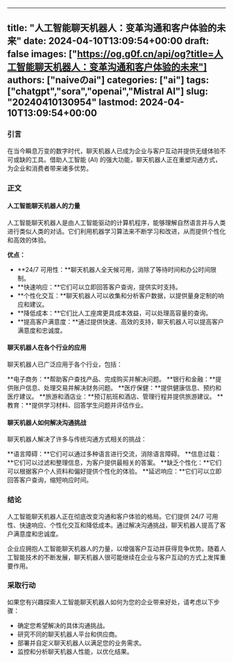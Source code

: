 
---
title: "人工智能聊天机器人：变革沟通和客户体验的未来"
date: 2024-04-10T13:09:54+00:00
draft: false
images: ["https://og.g0f.cn/api/og?title=人工智能聊天机器人：变革沟通和客户体验的未来"]
authors: ["naiveのai"]
categories: ["ai"]
tags: ["chatgpt","sora","openai","Mistral AI"]
slug: "20240410130954"
lastmod: 2024-04-10T13:09:54+00:00
---
### 引言

在当今瞬息万变的数字时代，聊天机器人已成为企业与客户互动并提供无缝体验不可或缺的工具。借助人工智能 (AI) 的强大功能，聊天机器人正在重塑沟通方式，为企业和消费者带来诸多优势。

### 正文

#### 人工智能聊天机器人的力量

人工智能聊天机器人是由人工智能驱动的计算机程序，能够理解自然语言并与人类进行类似人类的对话。它们利用机器学习算法来不断学习和改进，从而提供个性化和高效的体验。

**优点：**

* **24/7 可用性：**聊天机器人全天候可用，消除了等待时间和办公时间限制。
* **快速响应：**它们可以立即回答客户查询，提供实时支持。
* **个性化交互：**聊天机器人可以收集和分析客户数据，以提供量身定制的响应和建议。
* **降低成本：**它们比人工座席更具成本效益，可以处理高容量的查询。
* **提高客户满意度：**通过提供快速、高效的支持，聊天机器人可以提高客户满意度和忠诚度。

#### 聊天机器人在各个行业的应用

聊天机器人已广泛应用于各个行业，包括：

**电子商务：**帮助客户查找产品、完成购买并解决问题。
**银行和金融：**提供账户信息、处理交易并解决财务问题。
**医疗保健：**提供健康信息、预约和医疗建议。
**旅游和酒店业：**预订航班和酒店、管理行程并提供旅游建议。
**教育：**提供学习材料、回答学生问题并评估作业。

#### 聊天机器人如何解决沟通挑战

聊天机器人解决了许多与传统沟通方式相关的挑战：

**语言障碍：**它们可以通过多种语言进行交流，消除语言障碍。
**信息过载：**它们可以过滤和整理信息，为客户提供最相关的答案。
**缺乏个性化：**它们可以根据客户个人资料和偏好提供个性化的体验。
**延迟响应：**它们可以立即回答客户查询，缩短响应时间。

### 结论

人工智能聊天机器人正在彻底改变沟通和客户体验的格局。它们提供 24/7 可用性、快速响应、个性化交互和降低成本。通过解决沟通挑战，聊天机器人提高了客户满意度和忠诚度。

企业应拥抱人工智能聊天机器人的力量，以增强客户互动并获得竞争优势。随着人工智能技术的不断发展，聊天机器人很可能继续在企业与客户互动的方式上发挥重要作用。

### 采取行动

如果您有兴趣探索人工智能聊天机器人如何为您的企业带来好处，请考虑以下步骤：

* 确定您希望解决的具体沟通挑战。
* 研究不同的聊天机器人平台和供应商。
* 部署并自定义聊天机器人以满足您的业务需求。
* 监控和分析聊天机器人性能，以优化结果。